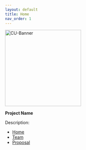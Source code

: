 ```yaml
---
layout: default
title: Home
nav_order: 1
---
```


<img src='https://www.colorado.edu/profiles/express/themes/ucb/images/cu-boulder-logo-text-black.svg' width='250' alt='CU-Banner'>

**Project Name**


Description:
- [Home](index)
- [Team](02-team)
- [Proposal](03-proposal)
